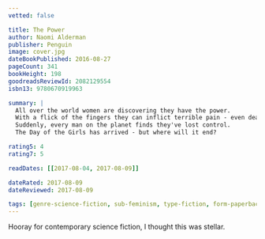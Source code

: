 ```yaml
---
vetted: false

title: The Power
author: Naomi Alderman
publisher: Penguin
image: cover.jpg
dateBookPublished: 2016-08-27
pageCount: 341
bookHeight: 198
goodreadsReviewId: 2082129554
isbn13: 9780670919963

summary: |
  All over the world women are discovering they have the power.
  With a flick of the fingers they can inflict terrible pain - even death.
  Suddenly, every man on the planet finds they've lost control.
  The Day of the Girls has arrived - but where will it end?

rating5: 4
rating7: 5

readDates: [[2017-08-04, 2017-08-09]]

dateRated: 2017-08-09
dateReviewed: 2017-08-09

tags: [genre-science-fiction, sub-feminism, type-fiction, form-paperback]
---
```


Hooray for contemporary science fiction, I thought this was stellar.
